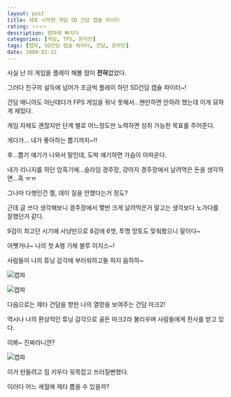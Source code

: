 ```yaml
---
layout: post
title: 새로 시작한 게임 SD 건담 캡슐 파이터
rating: ⭐️⭐️⭐️⭐️
description: 캡파에 빠지다
categories: [게임, TPS, 온라인]
tags: [캡파, SD건담 캡슐 파이터, 건담, 온라인]
date: 2008-02-12
---
```


사실 난 이 게임을 플레이 해볼 맘이 **전혀**없었다.

그러다 친구의 설득에 넘어가 조금씩 플레이 하던 SD건담 캡슐 파이터~!

건담 매니아도 아닌데다가 FPS 게임을 워낙 못해서...왠만하면 안하려 했는데 이게 묘하게 재밌다.

게임 자체도 괜찮지만 단계 별로 어느정도만 노력하면 성취 가능한 목표를 주어준다.

게다가... 내가 좋아하는 뽑기까지~!! 

후...뽑기 얘기가 나와서 말인데, 도박 얘기하면 가슴이 아파온다.

내가 리니지를 하던 암흑기에...슬라임 경주장, 강아지 경주장에서 날려먹은 돈을 생각하면...흑 ㅠㅠ

그나마 다행인건 젤, 데이 질을 안했다는거 정도?

근데 글 쓰다 생각해보니 경주장에서 몇번 크게 날려먹은거 말고는 생각보다 노가다를 잘했던거 같다.

9검이 최고던 시기에 사냥만으로 8검에 6셋, 투명 망토도 맞춰봤으니 말이다~

어쨋거나~ 나의 첫 A랭 기체 블루 이지스~!

사람들이 나의 튜닝 감각에 부러워하고들 하지 음하하~

![캡파](../../review/img/2008/sdgcf_00.jpeg)

![캡파](../../review/img/2008/sdgcf_01.jpeg)

다음으로는 제타 건담을 향한 나의 열망을 보여주는 건담 마크2!

역시나 나의 환상적인 튜닝 감각으로 골든 마크2라 불리우며 사람들에게 찬사를 받고 있다. 

이봐~ 진짜라니깐?

![캡파](../../review/img/2008/sdgcf_02.jpeg)

이거 만들려고 짐 키우다 뒷목잡고 쓰러질뻔했다.

이러다 어느 세월에 제타 뽑을 수 있을까?